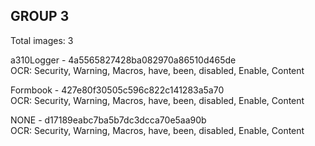 ## GROUP 3
Total images: 3  

a310Logger - 4a5565827428ba082970a86510d465de  
OCR: Security, Warning, Macros, have, been, disabled, Enable, Content  

Formbook - 427e80f30505c596c822c141283a5a70  
OCR: Security, Warning, Macros, have, been, disabled, Enable, Content  

NONE - d17189eabc7ba5b7dc3dcca70e5aa90b  
OCR: Security, Warning, Macros, have, been, disabled, Enable, Content  


